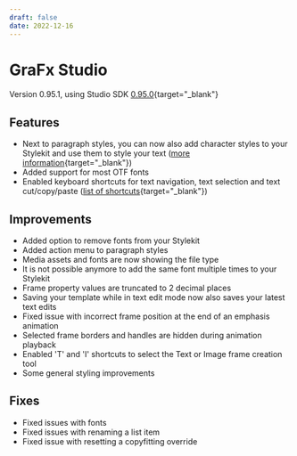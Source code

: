 ```yaml
---
draft: false
date: 2022-12-16
---
```


# GraFx Studio

Version 0.95.1, using Studio SDK [0.95.0](https://github.com/chili-publish/studio-sdk/releases){target="_blank"}

## Features

- Next to paragraph styles, you can now also add character styles to your Stylekit and use them to style your text ([more information](/GraFx-Studio/guides/characterstyles/){target="_blank"})
- Added support for most OTF fonts
- Enabled keyboard shortcuts for text navigation, text selection and text cut/copy/paste ([list of shortcuts](/GraFx-Studio/concepts/shortcuts/){target="_blank"})

## Improvements

- Added option to remove fonts from your Stylekit
- Added action menu to paragraph styles
- Media assets and fonts are now showing the file type
- It is not possible anymore to add the same font multiple times to your Stylekit
- Frame property values are truncated to 2 decimal places
- Saving your template while in text edit mode now also saves your latest text edits
- Fixed issue with incorrect frame position at the end of an emphasis animation
- Selected frame borders and handles are hidden during animation playback
- Enabled 'T' and 'I' shortcuts to select the Text or Image frame creation tool
- Some general styling improvements

## Fixes

- Fixed issues with fonts
- Fixed issues with renaming a list item
- Fixed issue with resetting a copyfitting override
